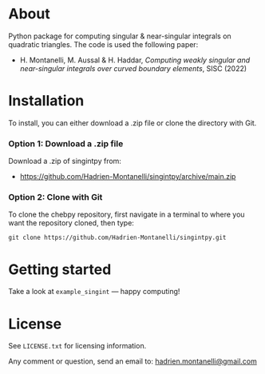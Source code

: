 # About
Python package for computing singular &amp; near-singular integrals on quadratic triangles. The code is used the following paper:
- H. Montanelli, M. Aussal &amp; H. Haddar, <i>Computing weakly singular and near-singular integrals over curved boundary elements</i>, SISC (2022)

# Installation

To install, you can either download a .zip file or clone the directory with Git.

### Option 1: Download a .zip file

Download a .zip of singintpy from:

- https://github.com/Hadrien-Montanelli/singintpy/archive/main.zip

### Option 2: Clone with Git

To clone the chebpy repository, first navigate in a terminal to where you want the repository cloned, then type:
```
git clone https://github.com/Hadrien-Montanelli/singintpy.git
```

# Getting started

Take a look at `example_singint` &mdash; happy computing!

# License
See `LICENSE.txt` for licensing information.


Any comment or question, send an email to: hadrien.montanelli@gmail.com
